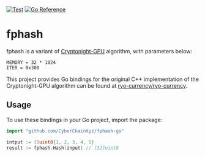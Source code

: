 [![Test](https://github.com/CyberChainXyz/fphash-go/actions/workflows/test.yml/badge.svg)](https://github.com/CyberChainXyz/fphash-go/actions/workflows/test.yml)
[![Go Reference](https://pkg.go.dev/badge/github.com/CyberChainXyz/fphash-go.svg)](https://pkg.go.dev/github.com/CyberChainXyz/fphash-go)

# fphash

fphash is a variant of [Cryptonight-GPU](https://ryo-currency.com/cn-gpu/) algorithm, with parameters below:

```
MEMORY = 32 * 1024
ITER = 0x300
```

This project provides Go bindings for the original C++ implementation of the Cryptonight-GPU algorithm can be found at [ryo-currency/ryo-currency](https://github.com/ryo-currency/ryo-currency/tree/master/src/crypto/pow_hash).


## Usage

To use these bindings in your Go project, import the package:

```go
import "github.com/CyberChainXyz/fphash-go"

intput := []uint8{1, 2, 3, 4, 5}
result := fphash.Hash(input) // [32]uint8
```
